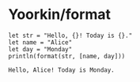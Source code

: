 # Yoorkin/format

```moonbit
let str = "Hello, {}! Today is {}."
let name = "Alice"
let day = "Monday"
println(format(str, [name, day])) 
```

```
Hello, Alice! Today is Monday.
```
